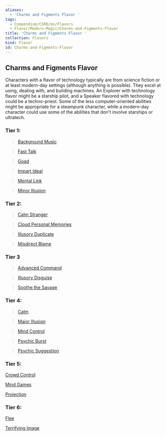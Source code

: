 ```yaml
---
aliases:
  - 'Charms and Figments Flavor '
tags:
  - Compendium/CSRD/en/Flavors
  - Flavor/Modern-Magic/Charms-and-Figments-Flavor
title: 'Charms and Figments Flavor '
collection: Flavors
kind: Flavor
id: Charms-and-Figments-Flavor
---
```

## Charms and Figments Flavor   
Characters with a flavor of technology typically are from science fiction or at least modern-day settings (although anything is possible). They excel at using, dealing with, and building machines. An Explorer with technology flavor might be a starship pilot, and a Speaker flavored with technology could be a techno-priest. Some of the less computer-oriented abilities might be appropriate for a steampunk character, while a modern-day character could use some of the abilities that don't involve starships or ultratech.    
  
### Tier 1:  
>[Background Music](Background-Music.md)  
>[Fast Talk](Fast-Talk.md)   
>[Goad](Goad.md)   
>[Impart Ideal](Impart-Ideal.md)  
>[Mental Link](Mental-Link.md)  
>[Minor Illusion](Minor-Illusion.md)  
  
### Tier 2:  
>[Calm Stranger](Calm-Stranger.md)  
>[Cloud Personal Memories](Cloud-Personal-Memories.md)   
>[Illusory Duplicate](Illusory-Duplicate.md)   
>[Misdirect Blame](Misdirect%20Blame.md)    
  
### Tier 3  
>[Advanced Command](Advanced-Command.md)   
>[Illusory Disguise](Illusory-Disguise.md)   
>[Soothe the Savage](Soothe-the-Savage.md)   
  
### Tier 4:  
>[Calm](Calm.md)   
>[Major Illusion](Major-Illusion.md)   
>[Mind Control](Mind-Control.md)   
>[Psychic Burst](Psychic-Burst.md)   
> [Psychic Suggestion](Psychic-Suggestion.md)   
  
### Tier 5:  
[Crowd Control](Crowd-Control.md)   
[Mind Games](Mind-Games.md)   
[Projection](Projection.md)   
  
### Tier 6:  
[Flee](Flee.md)   
[Terrifying Image](Terrifying-Image.md)  
  
